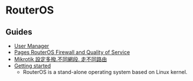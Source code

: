 # RouterOS

## Guides

* [User Manager](https://help.mikrotik.com/docs/spaces/ROS/pages/2555940/User+Manager)
* [Pages RouterOS Firewall and Quality of Service](https://help.mikrotik.com/docs/spaces/ROS/pages/250708066/Firewall)
* [Mikrotik 設定多撥.不同網段. 走不同路由](https://www.mobile01.com/topicdetail.php?f=110&t=6145034)
* [Getting started](https://help.mikrotik.com/docs/spaces/ROS/pages/328119/Getting+started)
    * RouterOS is a stand-alone operating system based on Linux kernel.